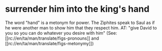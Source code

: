 # surrender him into the king's hand

The word "hand" is a metonym for power. The Ziphites speak to Saul as if he were another man to show him that they respect him. AT: "give David to you so you can do whatever you desire with him" (See: [[rc://en/ta/man/translate/figs-pronouns]] and [[rc://en/ta/man/translate/figs-metonymy]])

